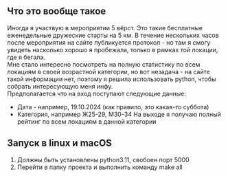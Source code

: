 ## Что это вообще такое ##
Иногда я участвую в мероприятии 5 вёрст. Это такие бесплатные еженедельные дружеские старты на 5 км. В течение нескольких часов после мероприятия на сайте публикуется протокол - но там я смогу увидеть насколько хорошо я пробежала, только в рамках той локации, где я бегала.  
Мне стало интересно посмотреть на полную статистику по всем локациям в своей возрастной категории, но вот незадача - на сайте такой информации нет, поэтому я решила использовать python, чтобы собрать интересующую меня инфу.  
Предполагается что на вход поступают следующие данные:  
* Дата - например, 19.10.2024 (как правило, это какая-то суббота)
* Категория, например Ж25-29, М30-34
На выходе я получаю полный рейтинг по всем локациям в данной категории


## Запуск в linux и macOS
1. Должны быть установлены python3.11, свобоен порт 5000
2. Перейти в папку проекта и выполнить команду make all
